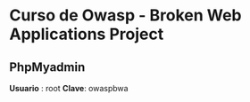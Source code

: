 # Curso de Owasp - Broken Web Applications Project


## PhpMyadmin

__Usuario__ : root
__Clave__: owaspbwa

